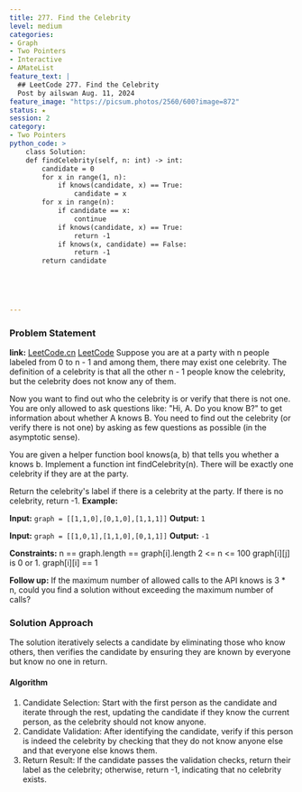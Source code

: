 ```yaml
---
title: 277. Find the Celebrity
level: medium
categories:
- Graph
- Two Pointers
- Interactive
- AMateList
feature_text: |
  ## LeetCode 277. Find the Celebrity
  Post by ailswan Aug. 11, 2024
feature_image: "https://picsum.photos/2560/600?image=872"
status: ★
session: 2
category:
- Two Pointers
python_code: >
    class Solution:
    def findCelebrity(self, n: int) -> int:
        candidate = 0
        for x in range(1, n):
            if knows(candidate, x) == True:
                candidate = x
        for x in range(n):
            if candidate == x:
                continue
            if knows(candidate, x) == True:
                return -1
            if knows(x, candidate) == False:
                return -1
        return candidate


       
         

---
```


### Problem Statement
**link:**
[LeetCode.cn](https://leetcode.cn/problems/graph-valid-tree)
[LeetCode](https://leetcode.com/graph-valid-tree/)
Suppose you are at a party with n people labeled from 0 to n - 1 and among them, there may exist one celebrity. The definition of a celebrity is that all the other n - 1 people know the celebrity, but the celebrity does not know any of them.

Now you want to find out who the celebrity is or verify that there is not one. You are only allowed to ask questions like: "Hi, A. Do you know B?" to get information about whether A knows B. You need to find out the celebrity (or verify there is not one) by asking as few questions as possible (in the asymptotic sense).

You are given a helper function bool knows(a, b) that tells you whether a knows b. Implement a function int findCelebrity(n). There will be exactly one celebrity if they are at the party.

Return the celebrity's label if there is a celebrity at the party. If there is no celebrity, return -1.
**Example:**

**Input:** `graph = [[1,1,0],[0,1,0],[1,1,1]]`
**Output:** `1`

**Input:** `graph = [[1,0,1],[1,1,0],[0,1,1]]`
**Output:** `-1`

**Constraints:** 
n == graph.length == graph[i].length
2 <= n <= 100
graph[i][j] is 0 or 1.
graph[i][i] == 1

**Follow up:** If the maximum number of allowed calls to the API knows is 3 * n, could you find a solution without exceeding the maximum number of calls?

### Solution Approach
The solution iteratively selects a candidate by eliminating those who know others, then verifies the candidate by ensuring they are known by everyone but know no one in return.

#### Algorithm
1. Candidate Selection: Start with the first person as the candidate and iterate through the rest, updating the candidate if they know the current person, as the celebrity should not know anyone.
2. Candidate Validation: After identifying the candidate, verify if this person is indeed the celebrity by checking that they do not know anyone else and that everyone else knows them.
3. Return Result: If the candidate passes the validation checks, return their label as the celebrity; otherwise, return -1, indicating that no celebrity exists.